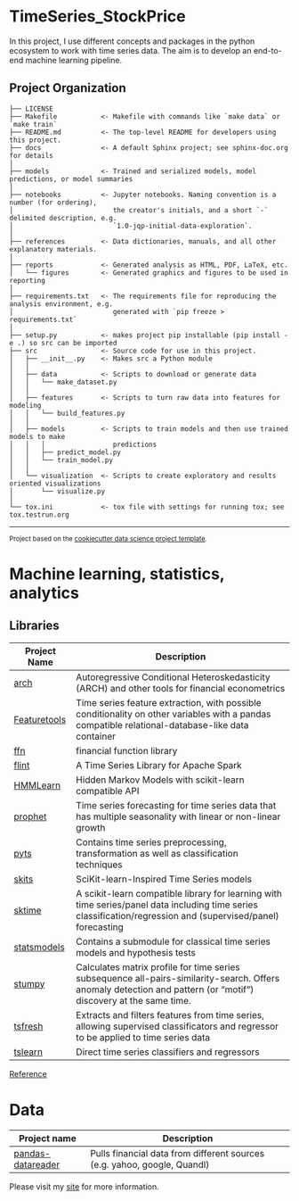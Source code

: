 TimeSeries_StockPrice
==============================

In this project, I use different concepts and packages in the python ecosystem to work with time series data. The aim is to develop an end-to-end machine learning pipeline.

Project Organization
------------

    ├── LICENSE
    ├── Makefile           <- Makefile with commands like `make data` or `make train`
    ├── README.md          <- The top-level README for developers using this project.
    ├── docs               <- A default Sphinx project; see sphinx-doc.org for details
    │
    ├── models             <- Trained and serialized models, model predictions, or model summaries
    │
    ├── notebooks          <- Jupyter notebooks. Naming convention is a number (for ordering),
    │                         the creator's initials, and a short `-` delimited description, e.g.
    │                         `1.0-jqp-initial-data-exploration`.
    │
    ├── references         <- Data dictionaries, manuals, and all other explanatory materials.
    │
    ├── reports            <- Generated analysis as HTML, PDF, LaTeX, etc.
    │   └── figures        <- Generated graphics and figures to be used in reporting
    │
    ├── requirements.txt   <- The requirements file for reproducing the analysis environment, e.g.
    │                         generated with `pip freeze > requirements.txt`
    │
    ├── setup.py           <- makes project pip installable (pip install -e .) so src can be imported
    ├── src                <- Source code for use in this project.
    │   ├── __init__.py    <- Makes src a Python module
    │   │
    │   ├── data           <- Scripts to download or generate data
    │   │   └── make_dataset.py
    │   │
    │   ├── features       <- Scripts to turn raw data into features for modeling
    │   │   └── build_features.py
    │   │
    │   ├── models         <- Scripts to train models and then use trained models to make
    │   │   │                 predictions
    │   │   ├── predict_model.py
    │   │   └── train_model.py
    │   │
    │   └── visualization  <- Scripts to create exploratory and results oriented visualizations
    │       └── visualize.py
    │
    └── tox.ini            <- tox file with settings for running tox; see tox.testrun.org


--------

<p><small>Project based on the <a target="_blank" href="https://drivendata.github.io/cookiecutter-data-science/">cookiecutter data science project template</a>. </small></p>

# Machine learning, statistics, analytics

## Libraries

| Project Name | Description |
| ------- | ------ |
| [arch](https://github.com/bashtage/arch) | Autoregressive Conditional Heteroskedasticity (ARCH) and other tools for financial econometrics 
| [Featuretools](https://github.com/Featuretools/featuretools) | Time series feature extraction, with possible conditionality on other variables with a pandas compatible relational-database-like data container |
| [ffn](https://github.com/pmorissette/ffn) | financial function library |
| [flint](https://github.com/twosigma/flint) | A Time Series Library for Apache Spark |
| [HMMLearn](https://github.com/hmmlearn/hmmlearn) | Hidden Markov Models with scikit-learn compatible API |
| [prophet](https://github.com/facebook/prophet) |  Time series forecasting for time series data that has multiple seasonality with linear or non-linear growth |
| [pyts](https://github.com/johannfaouzi/pyts) | Contains time series preprocessing, transformation as well as classification techniques |
| [skits](https://github.com/EthanRosenthal/skits) | SciKit-learn-Inspired Time Series models
| [sktime](https://github.com/alan-turing-institute/sktime) | A scikit-learn compatible library for learning with time series/panel data including time series classification/regression and (supervised/panel) forecasting |
| [statsmodels](https://github.com/statsmodels/statsmodels) | Contains a submodule for classical time series models and hypothesis tests |
| [stumpy](https://github.com/TDAmeritrade/stumpy) | Calculates matrix profile for time series subsequence all-pairs-similarity-search. Offers anomaly detection and pattern (or “motif”) discovery at the same time. |
| [tsfresh](https://github.com/blue-yonder/tsfresh) | Extracts and filters features from time series, allowing supervised classificators and regressor to be applied to time series data |
| [tslearn](https://github.com/rtavenar/tslearn) | Direct time series classifiers and regressors |
[Reference](https://github.com/MaxBenChrist/awesome_time_series_in_python/blob/master/README.md)

# Data

| Project name | Description |
| ------- | ------ |
| [pandas-datareader](https://github.com/pydata/pandas-datareader) | Pulls financial data from different sources (e.g. yahoo, google, Quandl) |

Please visit my [site](https://adataanalyst.com/) for more information.
